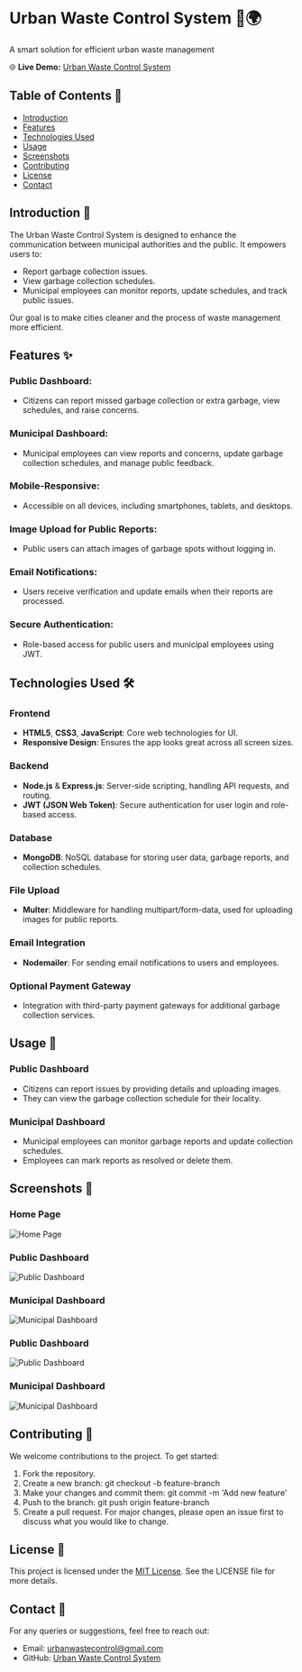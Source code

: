 # Urban Waste Control System 🚮🌍
A smart solution for efficient urban waste management

🌐 **Live Demo:** [Urban Waste Control System](http://your-live-demo-url.com)

## Table of Contents 📑
- [Introduction](#introduction)
- [Features](#features)
- [Technologies Used](#technologies-used)
- [Usage](#usage)
- [Screenshots](#screenshots)
- [Contributing](#contributing)
- [License](#license)
- [Contact](#contact)

## Introduction 🎯
The Urban Waste Control System is designed to enhance the communication between municipal authorities and the public. It empowers users to:
- Report garbage collection issues.
- View garbage collection schedules.
- Municipal employees can monitor reports, update schedules, and track public issues.

Our goal is to make cities cleaner and the process of waste management more efficient.

## Features ✨
### Public Dashboard:
- Citizens can report missed garbage collection or extra garbage, view schedules, and raise concerns.

### Municipal Dashboard:
- Municipal employees can view reports and concerns, update garbage collection schedules, and manage public feedback.

### Mobile-Responsive:
- Accessible on all devices, including smartphones, tablets, and desktops.

### Image Upload for Public Reports:
- Public users can attach images of garbage spots without logging in.

### Email Notifications:
- Users receive verification and update emails when their reports are processed.

### Secure Authentication:
- Role-based access for public users and municipal employees using JWT.

## Technologies Used 🛠️
### Frontend
- **HTML5**, **CSS3**, **JavaScript**: Core web technologies for UI.
- **Responsive Design**: Ensures the app looks great across all screen sizes.

### Backend
- **Node.js** & **Express.js**: Server-side scripting, handling API requests, and routing.
- **JWT (JSON Web Token)**: Secure authentication for user login and role-based access.

### Database
- **MongoDB**: NoSQL database for storing user data, garbage reports, and collection schedules.

### File Upload
- **Multer**: Middleware for handling multipart/form-data, used for uploading images for public reports.

### Email Integration
- **Nodemailer**: For sending email notifications to users and employees.

### Optional Payment Gateway
- Integration with third-party payment gateways for additional garbage collection services.

## Usage 🚀
### Public Dashboard
- Citizens can report issues by providing details and uploading images.
- They can view the garbage collection schedule for their locality.

### Municipal Dashboard
- Municipal employees can monitor garbage reports and update collection schedules.
- Employees can mark reports as resolved or delete them.


## Screenshots 📸
### Home Page
![Home Page](https://github.com/vishwas7782/Urban-Waste-Control/blob/main/UWCS%20Screenshots/Screenshot_26-10-2024_3136_localhost.jpeg)

### Public Dashboard
![Public Dashboard](https://github.com/vishwas7782/Urban-Waste-Control/blob/main/UWCS%20Screenshots/Screenshot_26-10-2024_3136_localhost.jpeg)

### Municipal Dashboard
![Municipal Dashboard](https://github.com/your-username/urban-waste-control/blob/main/municipal-dashboard.png)


### Public Dashboard
![Public Dashboard](https://example.com/public-dashboard-screenshot.png)

### Municipal Dashboard
![Municipal Dashboard](https://example.com/municipal-dashboard-screenshot.png)

## Contributing 🤝
We welcome contributions to the project. To get started:
1. Fork the repository.
2. Create a new branch:
   git checkout -b feature-branch
3. Make your changes and commit them:
    git commit -m 'Add new feature'
4. Push to the branch:
    git push origin feature-branch
5. Create a pull request.
    For major changes, please open an issue first to discuss what you would like to change.

## License 📄
This project is licensed under the [MIT License](LICENSE). See the LICENSE file for more details.

## Contact 📧
For any queries or suggestions, feel free to reach out:
- Email: [urbanwastecontrol@gmail.com](mailto:urbanwastecontrol@gmail.com)
- GitHub: [Urban Waste Control System](https://github.com/your-username/urban-waste-control)
